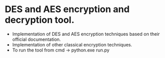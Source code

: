 # DES and AES encryption and decryption tool.
- Implementation of DES and AES encryption techniques based on their official documentation.
- Implementation of other classical encryption techniques.
- To run the tool from cmd -> python.exe run.py